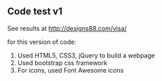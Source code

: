 ## Code test v1

See results at http://designs88.com/visa/

for this version of code:

1.  Used HTML5, CSS3, jQuery to build a webpage
2.  Used bootstrap css framework
3.  For icons, used Font Awesome icons


